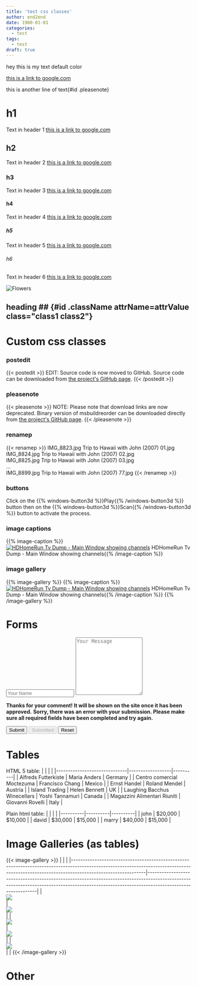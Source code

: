 ```yaml
---
title: 'test css classes'
author: end2end
date: 1900-01-01
categories:
  - test
tags:
  - test
draft: true
---
```


hey this is my text default color

[this is a link to google.com](http://google.com)

this is another line of text{#id .pleasenote}


# h1
Text in header 1 [this is a link to google.com](http://google.com)

## h2
Text in header 2 [this is a link to google.com](http://google.com)

### h3
Text in header 3 [this is a link to google.com](http://google.com)

#### h4
Text in header 4 [this is a link to google.com](http://google.com)

##### h5
Text in header 5 [this is a link to google.com](http://google.com)

###### h6
Text in header 6 [this is a link to google.com](http://google.com)

![Flowers](/wp-content/uploads/2015/01/MSBuildReorder-How-to-reorder-a-Visual-Studio-build-log-for-easy-reading.png)

## heading ## {#id .className attrName=attrValue class="class1 class2"}

# Custom css classes

### postedit
{{< postedit >}}
  EDIT: Source code is now moved to GitHub. Source code can be downloaded from [the project's GitHub page](http://github.com/end2endzone/msbuildreorder).
{{< /postedit >}}


### pleasenote
{{< pleasenote >}}
  NOTE: Please note that download links are now deprecated. Binary version of msbuildreorder can be downloaded directly from [the project's GitHub page](http://github.com/end2endzone/msbuildreorder/releases).
{{< /pleasenote >}}


### renamep
{{< renamep >}}
  IMG_8823.jpg  Trip to Hawaii with John (2007) 01.jpg</br> IMG_8824.jpg  Trip to Hawaii with John (2007) 02.jpg<br /> IMG_8825.jpg  Trip to Hawaii with John (2007) 03.jpg<br /> ...<br /> IMG_8899.jpg  Trip to Hawaii with John (2007) 77.jpg
{{< /renamep >}}


### buttons
Click on the {{% windows-button3d %}}Play{{% /windows-button3d %}} button then on the {{% windows-button3d %}}Scan{{% /windows-button3d %}} button to activate the process.


### image captions
{{% image-caption %}}[![HDHomeRun Tv Dump - Main Window showing channels](https://www.end2endzone.com/wp-content/uploads/2015/02/HDHomeRun-Tv-Dump-Main-Window-showing-channels.png)](https://www.end2endzone.com/wp-content/uploads/2015/02/HDHomeRun-Tv-Dump-Main-Window-showing-channels.png) HDHomeRun Tv Dump - Main Window showing channels{{% /image-caption %}}


### image gallery
{{% image-gallery %}}
{{% image-caption %}}[![HDHomeRun Tv Dump - Main Window showing channels](https://www.end2endzone.com/wp-content/uploads/2015/02/HDHomeRun-Tv-Dump-Main-Window-showing-channels.png)](https://www.end2endzone.com/wp-content/uploads/2015/02/HDHomeRun-Tv-Dump-Main-Window-showing-channels.png) HDHomeRun Tv Dump - Main Window showing channels{{% /image-caption %}}
{{% /image-gallery %}}

# Forms

<form id="comment-form" class="new-comment" method="POST">
  <input required="" name="fields[name]" type="text" placeholder="Your Name">
  <textarea required="" name="fields[body]" placeholder="Your Message" rows="10"></textarea>

  **Thanks for your comment! It will be shown on the site once it has been approved.**
  **Sorry, there was an error with your submission. Please make sure all required fields have been completed and try again.**

  <button type="button" id="comment-form-submit" class="button">Submit</button>
  <button type="button" id="comment-form-submitted" class="hidden button" disabled="">Submitted</button>
  <button type="reset" id="comment-form-reset" class="button">Reset</button>
</form>


# Tables

HTML 5 table:
| <!-- -->                     | <!-- -->         | <!-- --> |
|------------------------------|------------------|----------|
| Alfreds Futterkiste          | Maria Anders     | Germany  |
| Centro comercial Moctezuma   | Francisco Chang  | Mexico   |
| Ernst Handel                 | Roland Mendel    | Austria  |
| Island Trading               | Helen Bennett    | UK       |
| Laughing Bacchus Winecellars | Yoshi Tannamuri  | Canada   |
| Magazzini Alimentari Riuniti | Giovanni Rovelli | Italy    |


Plain html table:
| <!-- --> | <!-- --> | <!-- --> |
|----------|----------|----------|
| john     | $20,000  | $10,000  |
| david    | $30,000  | $15,000  |
| marry    | $40,000  | $15,000  |


# Image Galleries (as tables)

{{< image-gallery >}}
| <!-- -->                                                                                                                                                                                  | <!-- -->                                                                                                                                                                                  |
|-------------------------------------------------------------------------------------------------------------------------------------------------------------------------------------------|-------------------------------------------------------------------------------------------------------------------------------------------------------------------------------------------|
| [<br /> ![](http://www.end2endzone.com/wp-content/uploads/2015/08/IMG_2446_e2ez-672x448.jpg)<br /> ](https://www.flickr.com/photos/154618444@N05/37538053182/in/album-72157686816329321/) | [<br /> ![](http://www.end2endzone.com/wp-content/uploads/2015/08/IMG_2488_e2ez-672x448.jpg)<br /> ](https://www.flickr.com/photos/154618444@N05/37538049222/in/album-72157686816329321/) |
| [<br /> ![](http://www.end2endzone.com/wp-content/uploads/2015/08/IMG_2526_e2ez-672x448.jpg)<br /> ](https://www.flickr.com/photos/154618444@N05/37538046922/in/album-72157686816329321/) | [<br /> ![](http://www.end2endzone.com/wp-content/uploads/2015/08/IMG_2549_e2ez-672x448.jpg)<br /> ](https://www.flickr.com/photos/154618444@N05/36900405873/in/album-72157686816329321/) |
| [<br /> ![](http://www.end2endzone.com/wp-content/uploads/2015/08/IMG_2567_e2ez-672x448.jpg)<br /> ](https://www.flickr.com/photos/154618444@N05/37538045602/in/album-72157686816329321/) |                                                                                                                                                                                           |
{{< /image-gallery >}}


# Other
